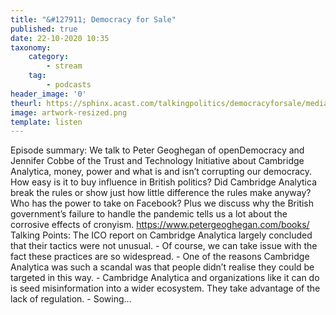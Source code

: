 ```yaml
---
title: "&#127911; Democracy for Sale"
published: true
date: 22-10-2020 10:35
taxonomy:
    category:
        - stream
    tag:
        - podcasts
header_image: '0'
theurl: https://sphinx.acast.com/talkingpolitics/democracyforsale/media.mp3
image: artwork-resized.png
template: listen
--- 
```

Episode summary: We talk to Peter Geoghegan of openDemocracy and Jennifer Cobbe of the Trust and Technology Initiative about Cambridge Analytica, money, power and what is and isn’t corrupting our democracy. How easy is it to buy influence in British politics? Did Cambridge Analytica break the rules or show just how little difference the rules make anyway? Who has the power to take on Facebook? Plus we discuss why the British government’s failure to handle the pandemic tells us a lot about the corrosive effects of cronyism. https://www.petergeoghegan.com/books/ Talking Points: The ICO report on Cambridge Analytica largely concluded that their tactics were not unusual. - Of course, we can take issue with the fact these practices are so widespread. - One of the reasons Cambridge Analytica was such a scandal was that people didn’t realise they could be targeted in this way. - Cambridge Analytica and organizations like it can do is seed misinformation into a wider ecosystem. They take advantage of the lack of regulation. - Sowing…
